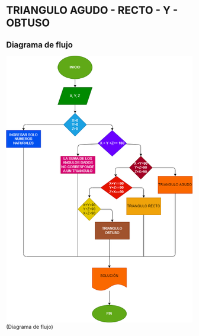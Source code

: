 # TRIANGULO AGUDO - RECTO - Y - OBTUSO
## Diagrama de flujo
![Diagrama de flujo ](diagrama.png)(Diagrama de flujo)